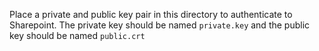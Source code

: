 Place a private and public key pair in this directory to authenticate to Sharepoint.
The private key should be named `private.key` and the public key should be named `public.crt`